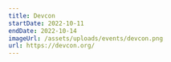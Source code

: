 ```yaml
---
title: Devcon
startDate: 2022-10-11
endDate: 2022-10-14
imageUrl: /assets/uploads/events/devcon.png
url: https://devcon.org/
---
```

